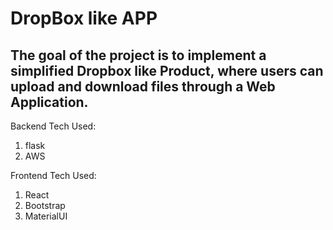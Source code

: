 # DropBox like APP

## The goal of the project is to implement a simplified Dropbox like Product, where users can upload and download files through a Web Application.  


Backend Tech Used:
1. flask
2. AWS


Frontend Tech Used:
1. React
2. Bootstrap
3. MaterialUI